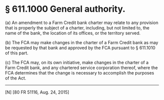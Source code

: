 # § 611.1000   General authority.

(a) An amendment to a Farm Credit bank charter may relate to any provision that is properly the subject of a charter, including, but not limited to, the name of the bank, the location of its offices, or the territory served.


(b) The FCA may make changes in the charter of a Farm Credit bank as may be requested by that bank and approved by the FCA pursuant to § 611.1010 of this part.


(c) The FCA may, on its own initiative, make changes in the charter of a Farm Credit bank, and any chartered service corporation thereof, where the FCA determines that the change is necessary to accomplish the purposes of the Act.



---

[N] [80 FR 51116, Aug. 24, 2015]




